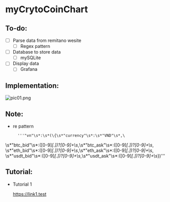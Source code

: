 # myCrytoCoinChart


## To-do:
* [ ] Parse data from remitano wesite
	* [ ] Regex pattern

* [ ] Database to store data
	* [ ] mySQLite

* [ ] Display data
	* [ ] Grafana

## Implementation:
![pic01.png](pic01.png)
 

## Note:
* re pattern
	
		'''"vn"\s*:\s*(\{\s*"currency"\s*:\s*"VND"\s*,\
\s*"btc_bid"\s*:([0-9]*[.])?[0-9]+\s*,\s*"btc_ask"\s*:([0-9]*[.])?[0-9]+\s*,\
\s*"eth_bid"\s*:([0-9]*[.])?[0-9]+\s*,\s*"eth_ask"\s*:([0-9]*[.])?[0-9]+\s*,\
\s*"usdt_bid"\s*:([0-9]*[.])?[0-9]+\s*,\s*"usdt_ask"\s*:([0-9]*[.])?[0-9]+\s*\})'''
		
## Tutorial:
* Tutorial 1

	https://link1.test
